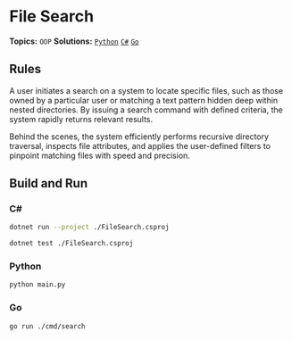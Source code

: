 # File Search

**Topics:** `OOP`
**Solutions:** [`Python`](../../src/python/oop/FileSearch) [`C#`](../../src/csharp/oop/FileSearch) [`Go`](../../src/go/oop/FileSearch)

## Rules

A user initiates a search on a system to locate specific files, such as those owned by a particular user or matching
a text pattern hidden deep within nested directories. By issuing a search command with defined criteria, the system
rapidly returns relevant results.

Behind the scenes, the system efficiently performs recursive directory traversal, inspects file attributes, and applies
the user-defined filters to pinpoint matching files with speed and precision.

## Build and Run

### C#

``` bash
dotnet run --project ./FileSearch.csproj
```

``` bash
dotnet test ./FileSearch.csproj
```

### Python

``` bash
python main.py
```

### Go

``` bash
go run ./cmd/search
```
